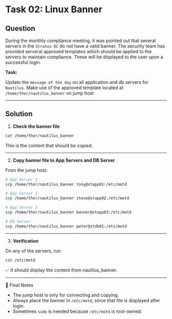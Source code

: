 # Task 02: Linux Banner

## Question

During the monthly compliance meeting, it was pointed out that several servers in the `Stratos DC` do not have a valid banner. The security team has provided serveral approved templates which should be applied to the servers to maintain compliance. These will be displayed to the user upon a successful login.

**Task:**

Update the `message of the day` on all application and db servers for `Nautilus`. Make use of the approved template located at `/home/thor/nautilus_banner` on jump host

---

## Solution

1. **Check the banner file**

```bash
cat /home/thor/nautilus_banner
```
This is the content that should be copied.

---

2. **Copy banner file to App Servers and DB Server**

From the jump host:

```bash
# App Server 1
scp /home/thor/nautilus_banner tony@stapp01:/etc/motd

# App Server 2
scp /home/thor/nautilus_banner steve@stapp02:/etc/motd

# App Server 3
scp /home/thor/nautilus_banner banner@stapp03:/etc/motd

# DB Server
scp /home/thor/nautilus_banner peter@stdb01:/etc/motd
```

---

3. **Verification**

On any of the servers, run:

```bash
cat /etc/motd
```
✅ It should display the content from nautilus_banner.

---

🔹 Final Notes

- The jump host is only for connecting and copying.
- Always place the banner in `/etc/motd`, since that file is displayed after login.
- Sometimes `sudo` is needed because `/etc/motd` is root-owned.